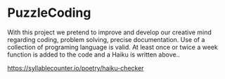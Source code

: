 # PuzzleCoding
With this project we pretend to improve and develop our creative mind regarding coding, problem solving, precise documentation. Use of a collection of programing language is valid. At least once or twice a week function is added to the code and a Haiku is written above..

https://syllablecounter.io/poetry/haiku-checker